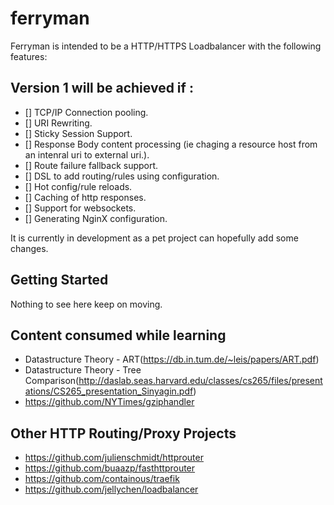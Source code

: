# ferryman

Ferryman is intended to be a HTTP/HTTPS Loadbalancer with the following features:

## Version 1 will be achieved if :

* [] TCP/IP Connection pooling.
* [] URI Rewriting.
* [] Sticky Session Support.
* [] Response Body content processing (ie chaging a resource host from an intenral uri to external uri.).
* [] Route failure fallback support.
* [] DSL to add routing/rules using configuration.
* [] Hot config/rule reloads.
* [] Caching of http responses.
* [] Support for websockets.
* [] Generating NginX configuration.

It is currently in development as a pet project can hopefully add some changes.

## Getting Started

Nothing to see here keep on moving.

## Content consumed while learning  
* Datastructure Theory - ART(https://db.in.tum.de/~leis/papers/ART.pdf)
* Datastructure Theory - Tree Comparison(http://daslab.seas.harvard.edu/classes/cs265/files/presentations/CS265_presentation_Sinyagin.pdf)
* https://github.com/NYTimes/gziphandler

## Other HTTP Routing/Proxy Projects
* https://github.com/julienschmidt/httprouter
* https://github.com/buaazp/fasthttprouter
* https://github.com/containous/traefik
* https://github.com/jellychen/loadbalancer
